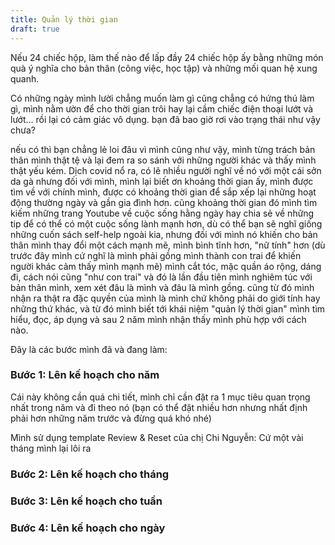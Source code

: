 ```yaml
---
title: Quản lý thời gian
draft: true
---
```

Nếu 24 chiếc hộp, làm thế nào để lấp đầy 24 chiếc hộp ấy bằng những món quà ý nghĩa cho bản thân (công việc, học tập) và những mối quan hệ xung quanh.

Có những ngày mình lười chẳng muốn làm gì cũng chẳng có hứng thú làm gì, mình nằm ườn để cho thời gian trôi hay lại cầm chiếc điện thoại lướt và lướt... rồi lại có cảm giác vô dụng. bạn đã bao giờ rơi vào trạng thái như vậy chưa?

nếu có thì bạn chẳng lẻ loi đâu vì mình cũng như vậy, mình từng trách bản thân mình thật tệ và lại đem ra so sánh với những người khác và thấy mình thật yếu kém. Dịch covid nổ ra, có lẽ nhiều người nghĩ về nó với một cái sởn da gà nhưng đối với mình, mình lại biết ơn khoảng thời gian ấy, mình được tìm về với chính mình, được có khoảng thời gian để sắp xếp lại những hoạt động thường ngày và gần gia đình hơn. cũng khoảng thời gian đó mình tìm kiếm những trang Youtube về cuộc sống hằng ngày hay chia sẻ về những tip để có thể có một cuộc sống lành mạnh hơn, dù có thể bạn sẽ nghĩ giống những cuốn sách self-help ngoài kia, nhưng đối với mình nó khiến cho bản thân mình thay đổi một cách mạnh mẽ, mình bình tĩnh hơn, "nữ tính" hơn (dù trước đây mình cứ nghĩ là mình phải gồng mình thành con trai để khiến người khác cảm thấy mình mạnh mẽ) mình cắt tóc, mặc quần áo rộng, dáng đi, cách nói cũng "như con trai" và đó là lần đầu tiên mình nghiêm túc với bản thân mình, xem xét đâu là mình và đâu là mình gồng. cũng từ đó mình nhận ra thật ra đặc quyền của mình là mình chứ không phải do giới tính hay những thứ khác, và từ đó mình biết tới khái niệm "quản lý thời gian" mình tìm hiểu, đọc, áp dụng và sau 2 năm mình nhận thấy mình phù hợp với cách nào.

Đây là các bước mình đã và đang làm:

### Bước 1: Lên kế hoạch cho năm
Cái này không cần quá chi tiết, mình chỉ cần đặt ra 1 mục tiêu quan trọng nhất trong năm và đi theo nó (bạn có thể đặt nhiều hơn nhưng nhất định phải hơn những năm trước và đừng quá khó nhé)

Mình sử dụng template Review & Reset của chị Chi Nguyễn: Cứ một vài tháng mình lại lôi ra 
### Bước 2: Lên kế hoạch cho tháng

### Bước 3: Lên kế hoạch cho tuần


### Bước 4: Lên kế hoạch cho ngày